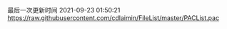 最后一次更新时间 2021-09-23 01:50:21
https://raw.githubusercontent.com/cdlaimin/FileList/master/PACList.pac

